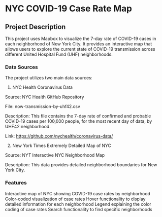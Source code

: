 # NYC COVID-19 Case Rate Map
## Project Description
This project uses Mapbox to visualize the 7-day rate of COVID-19 cases in each neighborhood of New York City. It provides an interactive map that allows users to explore the current state of COVID-19 transmission across different United Hospital Fund (UHF) neighborhoods.
### Data Sources
The project utilizes two main data sources:

1. NYC Health Coronavirus Data

Source: NYC Health GitHub Repository

File: now-transmission-by-uhf42.csv

Description: This file contains the 7-day rate of confirmed and probable COVID-19 cases per 100,000 people, for the most recent day of data, by UHF42 neighborhood.

Link: https://github.com/nychealth/coronavirus-data/

2. New York Times Extremely Detailed Map of NYC

Source: NYT Interactive NYC Neighborhood Map

Description: This data provides detailed neighborhood boundaries for New York City.


### Features

Interactive map of NYC showing COVID-19 case rates by neighborhood
Color-coded visualization of case rates
Hover functionality to display detailed information for each neighborhood
Legend explaining the color coding of case rates
Search functionality to find specific neighborhoods
